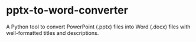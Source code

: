 # pptx-to-word-converter
A Python tool to convert PowerPoint (.pptx) files into Word (.docx) files with well-formatted titles and descriptions. 
